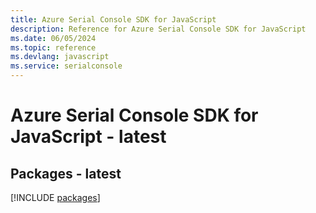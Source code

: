 ```yaml
---
title: Azure Serial Console SDK for JavaScript
description: Reference for Azure Serial Console SDK for JavaScript
ms.date: 06/05/2024
ms.topic: reference
ms.devlang: javascript
ms.service: serialconsole
---
```

# Azure Serial Console SDK for JavaScript - latest
## Packages - latest
[!INCLUDE [packages](serial-console-index.md)]